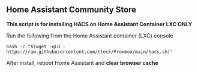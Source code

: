 ## Home Assistant Community Store ##

**This script is for installing HACS on Home Assistant Container LXC ONLY**

Run the following from the Home Assistant container (LXC) console
```
bash -c "$(wget -qLO - https://raw.githubusercontent.com/tteck/Proxmox/main/hacs.sh)"
```
After install, reboot Home Assistant and **clear browser cache** 
